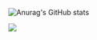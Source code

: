 ![Anurag's GitHub stats](https://github-readme-stats.vercel.app/api?heattheatr=anuraghazra&show_icons=true&theme=radical)

![](https://visitor-badge.laobi.icu/badge?page_id=HeaTTheatR.readme)
